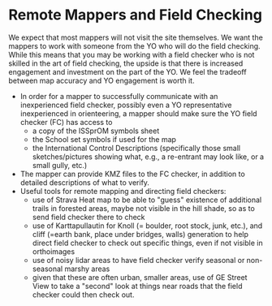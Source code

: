 # Remote Mappers and Field Checking

We expect that most mappers will not visit the site themselves. We want the mappers to work with someone from the YO who will do the field checking. While this means that you may be working with a field checker who is not skilled in the art of field checking, the upside is that there is increased engagement and investment on the part of the YO. We feel the tradeoff between map accuracy and YO engagement is worth it.



* In order for a mapper to successfully communicate with an inexperienced field checker, possibly even a YO representative inexperienced in orienteering, a mapper should make sure the YO field checker \(FC\) has access to
  * a copy of the ISSprOM symbols sheet
  * the School set symbols if used for the map
  * the International Control Descriptions \(specifically those small sketches/pictures showing what, e.g., a re-entrant may look like, or a small gully, etc.\)
* The mapper can provide KMZ files to the FC checker, in addition to detailed descriptions of what to verify.
* Useful tools for remote mapping and directing field checkers:
  * use of Strava Heat map to be able to "guess" existence of additional trails in forested areas, maybe not visible in the hill shade, so as to send field checker there to check
  * use of Karttapullautin for Knoll \(= boulder, root stock, junk, etc.\), and cliff \(=earth bank, place under bridges, walls\) generation to help direct field checker to check out specific things, even if not visible in orthoimages
  * use of noisy lidar areas to have field checker verify seasonal or non-seasonal marshy areas
  * given that these are often urban, smaller areas, use of GE Street View to take a "second" look at things near roads that the field checker could then check out.

